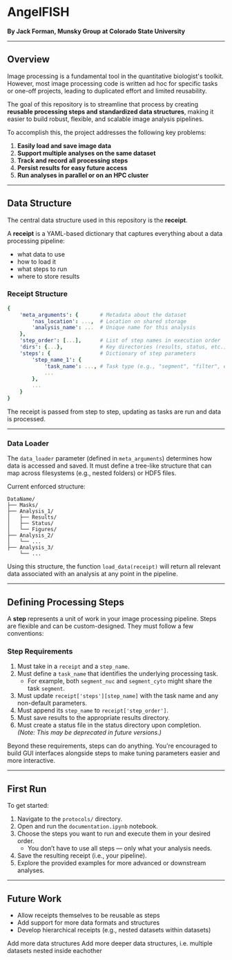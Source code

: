 # AngelFISH  
**By Jack Forman, Munsky Group at Colorado State University**

---

## Overview

Image processing is a fundamental tool in the quantitative biologist's toolkit.  
However, most image processing code is written ad hoc for specific tasks or one-off projects, leading to duplicated effort and limited reusability.

The goal of this repository is to streamline that process by creating **reusable processing steps and standardized data structures**, making it easier to build robust, flexible, and scalable image analysis pipelines.

To accomplish this, the project addresses the following key problems:

1. **Easily load and save image data**
2. **Support multiple analyses on the same dataset**
3. **Track and record all processing steps**
4. **Persist results for easy future access**
5. **Run analyses in parallel or on an HPC cluster**

---

## Data Structure

The central data structure used in this repository is the **receipt**.

A **receipt** is a YAML-based dictionary that captures everything about a data processing pipeline:  
- what data to use  
- how to load it  
- what steps to run  
- where to store results

### Receipt Structure

```yaml
{
    'meta_arguments': {       # Metadata about the dataset
        'nas_location': ...,  # Location on shared storage
        'analysis_name': ...  # Unique name for this analysis
    },
    'step_order': [...],      # List of step names in execution order
    'dirs': {...},            # Key directories (results, status, etc.)
    'steps': {                # Dictionary of step parameters
        'step_name_1': {
            'task_name': ..., # Task type (e.g., "segment", "filter", etc.)
            ...
        },
        ...
    }
}
```

The receipt is passed from step to step, updating as tasks are run and data is processed.

---

### Data Loader

The `data_loader` parameter (defined in `meta_arguments`) determines how data is accessed and saved. It must define a tree-like structure that can map across filesystems (e.g., nested folders) or HDF5 files.

Current enforced structure:

```
DataName/
├── Masks/
├── Analysis_1/
│   ├── Results/
│   ├── Status/
│   └── Figures/
├── Analysis_2/
│   └── ...
├── Analysis_3/
    └── ...
```

Using this structure, the function `load_data(receipt)` will return all relevant data associated with an analysis at any point in the pipeline.

---

## Defining Processing Steps

A **step** represents a unit of work in your image processing pipeline. Steps are flexible and can be custom-designed. They must follow a few conventions:

### Step Requirements

1. Must take in a `receipt` and a `step_name`.
2. Must define a `task_name` that identifies the underlying processing task.
    - For example, both `segment_nuc` and `segment_cyto` might share the task `segment`.
3. Must update `receipt['steps'][step_name]` with the task name and any non-default parameters.
4. Must append its `step_name` to `receipt['step_order']`.
5. Must save results to the appropriate results directory.
6. Must create a status file in the status directory upon completion.  
   *(Note: This may be deprecated in future versions.)*

Beyond these requirements, steps can do anything. You're encouraged to build GUI interfaces alongside steps to make tuning parameters easier and more interactive.

---

## First Run

To get started:

1. Navigate to the `protocols/` directory.
2. Open and run the `documentation.ipynb` notebook.
3. Choose the steps you want to run and execute them in your desired order.
    - You don’t have to use all steps — only what your analysis needs.
4. Save the resulting receipt (i.e., your pipeline).
5. Explore the provided examples for more advanced or downstream analyses.

---

## Future Work

- Allow receipts themselves to be reusable as steps  
- Add support for more data formats and structures  
- Develop hierarchical receipts (e.g., nested datasets within datasets)

Add more data structures
Add more deeper data structures, i.e. multiple datasets nested inside eachother




